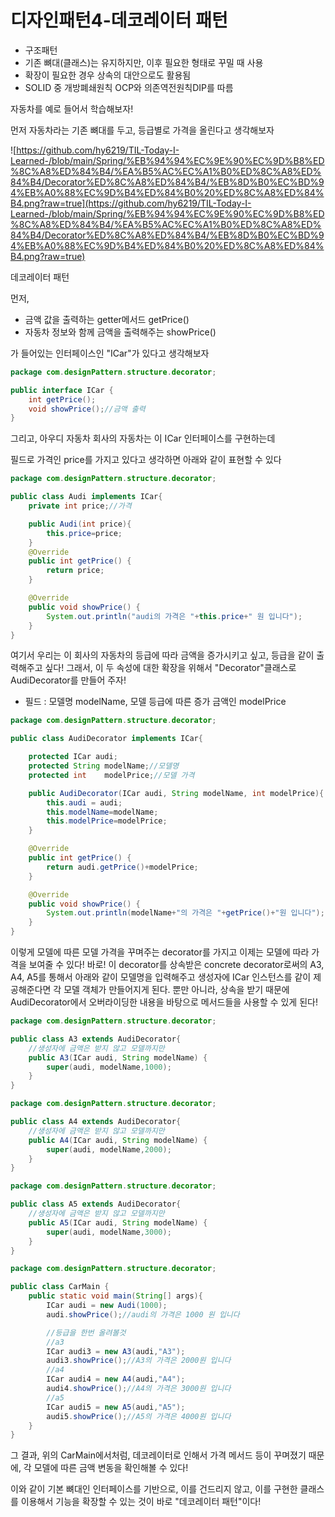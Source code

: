 # 디자인패턴4-데코레이터 패턴

- 구조패턴
- 기존 뼈대(클래스)는 유지하지만, 이후 필요한 형태로 꾸밀 때 사용
- 확장이 필요한 경우 상속의 대안으로도 활용됨
- SOLID 중 개방폐쇄원칙 OCP와 의존역전원칙DIP를 따름

자동차를 예로 들어서 학습해보자!

먼저 자동차라는 기존 뼈대를 두고, 등급별로 가격을 올린다고 생각해보자

![https://github.com/hy6219/TIL-Today-I-Learned-/blob/main/Spring/%EB%94%94%EC%9E%90%EC%9D%B8%ED%8C%A8%ED%84%B4/%EA%B5%AC%EC%A1%B0%ED%8C%A8%ED%84%B4/Decorator%ED%8C%A8%ED%84%B4/%EB%8D%B0%EC%BD%94%EB%A0%88%EC%9D%B4%ED%84%B0%20%ED%8C%A8%ED%84%B4.png?raw=true](https://github.com/hy6219/TIL-Today-I-Learned-/blob/main/Spring/%EB%94%94%EC%9E%90%EC%9D%B8%ED%8C%A8%ED%84%B4/%EA%B5%AC%EC%A1%B0%ED%8C%A8%ED%84%B4/Decorator%ED%8C%A8%ED%84%B4/%EB%8D%B0%EC%BD%94%EB%A0%88%EC%9D%B4%ED%84%B0%20%ED%8C%A8%ED%84%B4.png?raw=true)

데코레이터 패턴

먼저, 

- 금액 값을 출력하는 getter메서드 getPrice()
- 자동차 정보와 함께 금액을 출력해주는 showPrice()

가 들어있는 인터페이스인 "ICar"가 있다고 생각해보자

```java
package com.designPattern.structure.decorator;

public interface ICar {
    int getPrice();
    void showPrice();//금액 출력
}
```

그리고, 아우디 자동차 회사의 자동차는 이 ICar 인터페이스를 구현하는데

필드로 가격인 price를 가지고 있다고 생각하면 아래와 같이 표현할 수 있다

```java
package com.designPattern.structure.decorator;

public class Audi implements ICar{
    private int price;//가격

    public Audi(int price){
        this.price=price;
    }
    @Override
    public int getPrice() {
        return price;
    }

    @Override
    public void showPrice() {
        System.out.println("audi의 가격은 "+this.price+" 원 입니다");
    }
}
```

여기서 우리는 이 회사의 자동차의 등급에 따라 금액을 증가시키고 싶고, 등급을 같이 출력해주고 싶다! 그래서, 이 두 속성에 대한 확장을 위해서 "Decorator"클래스로 AudiDecorator를 만들어 주자!

- 필드 : 모델명 modelName, 모델 등급에 따른 증가 금액인 modelPrice

```java
package com.designPattern.structure.decorator;

public class AudiDecorator implements ICar{

    protected ICar audi;
    protected String modelName;//모델명
    protected int    modelPrice;//모델 가격

    public AudiDecorator(ICar audi, String modelName, int modelPrice){
        this.audi = audi;
        this.modelName=modelName;
        this.modelPrice=modelPrice;
    }

    @Override
    public int getPrice() {
        return audi.getPrice()+modelPrice;
    }

    @Override
    public void showPrice() {
        System.out.println(modelName+"의 가격은 "+getPrice()+"원 입니다");
    }
}
```

이렇게 모델에 따른 모델 가격을 꾸며주는 decorator를 가지고 이제는 모델에 따라 가격을 보여줄 수 있다! 바로! 이 decorator를 상속받은 concrete decorator로써의 A3, A4, A5를 통해서 아래와 같이 모델명을 입력해주고 생성자에 ICar 인스턴스를 같이 제공해준다면 각 모델 객체가 만들어지게 된다. 뿐만 아니라, 상속을 받기 때문에 AudiDecorator에서 오버라이딩한 내용을 바탕으로 메서드들을 사용할 수 있게 된다!

```java
package com.designPattern.structure.decorator;

public class A3 extends AudiDecorator{
    //생성자에 금액은 받지 않고 모델까지만
    public A3(ICar audi, String modelName) {
        super(audi, modelName,1000);
    }
}
```

```java
package com.designPattern.structure.decorator;

public class A4 extends AudiDecorator{
    //생성자에 금액은 받지 않고 모델까지만
    public A4(ICar audi, String modelName) {
        super(audi, modelName,2000);
    }
}
```

```java
package com.designPattern.structure.decorator;

public class A5 extends AudiDecorator{
    //생성자에 금액은 받지 않고 모델까지만
    public A5(ICar audi, String modelName) {
        super(audi, modelName,3000);
    }
}
```

```java
package com.designPattern.structure.decorator;

public class CarMain {
    public static void main(String[] args){
        ICar audi = new Audi(1000);
        audi.showPrice();//audi의 가격은 1000 원 입니다

        //등급을 한번 올려볼것
        //a3
        ICar audi3 = new A3(audi,"A3");
        audi3.showPrice();//A3의 가격은 2000원 입니다
        //a4
        ICar audi4 = new A4(audi,"A4");
        audi4.showPrice();//A4의 가격은 3000원 입니다
        //a5
        ICar audi5 = new A5(audi,"A5");
        audi5.showPrice();//A5의 가격은 4000원 입니다
    }
}
```

그 결과, 위의 CarMain에서처럼, 데코레이터로 인해서 가격 메서드 등이 꾸며졌기 때문에, 각 모델에 따른 금액 변동을 확인해볼 수 있다!

이와 같이 기본 뼈대인 인터페이스를 기반으로, 이를 건드리지 않고, 이를 구현한 클래스를 이용해서 기능을 확장할 수 있는 것이 바로 "데코레이터 패턴"이다!